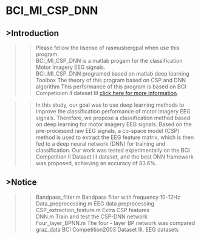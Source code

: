 # BCI_MI_CSP_DNN
## >Introduction
>>Please fellow the lisense of rasmusbergpal when use this program.<br>
>>BCI_MI_CSP_DNN is a matlab progam for the classification Motor Imagery EEG signals.<br>
>>BCI_MI_CSP_DNN programed based on matlab deep learning Toolbox
>>The theory of this program based on CSP and DNN algorithm
>>This performance of this program is based on BCI Competioion II dataset III [click here for more information](http://www.bbci.de/competition/ii/). <br>
  
>>In this study, our goal was to use deep learning methods to improve the classification performance of motor imagery EEG signals. 
Therefore, we propose a classification method based on deep learning for motor imagery EEG signals. Based on the pre-processed raw
EEG signals, a co-space model (CSP) method is used to extract the EEG feature matrix, which is then fed to a deep neural network 
(DNN) for training and classification. Our work was tested experimentally on the BCI Competition II Dataset III dataset, and the 
best DNN framework was proposed, achieving an accuracy of 83.6%.<br>

## >Notice
>>Bandpass_filter.m              Bandpass fliter with frequency 10-12Hz<br>
>>Data_preprocessing.m           EEG data preprocessing<br>
>>CSP_extraction_feature.m       Extra CSP features<br>
>>DNN.m                          Train and test the CSP-DNN network  <br>
>>Four_layer_BPNN.m              The four - layer BP network was compared <br>
>>graz_data                      BCI Competition2003 Dataset III. EEG datasets <br>
 
